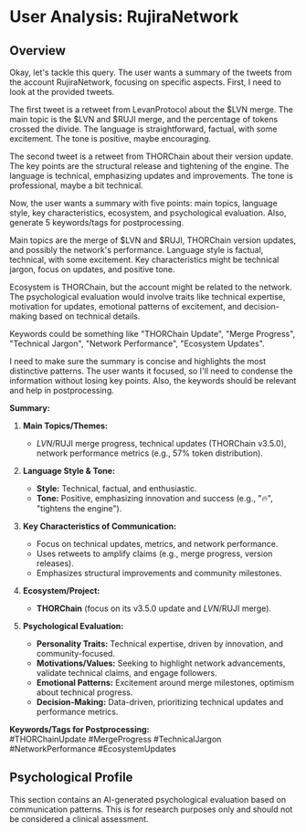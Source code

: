 # User Analysis: RujiraNetwork

## Overview

<think>
Okay, let's tackle this query. The user wants a summary of the tweets from the account RujiraNetwork, focusing on specific aspects. First, I need to look at the provided tweets.

The first tweet is a retweet from LevanProtocol about the $LVN merge. The main topic is the $LVN and $RUJI merge, and the percentage of tokens crossed the divide. The language is straightforward, factual, with some excitement. The tone is positive, maybe encouraging.

The second tweet is a retweet from THORChain about their version update. The key points are the structural release and tightening of the engine. The language is technical, emphasizing updates and improvements. The tone is professional, maybe a bit technical.

Now, the user wants a summary with five points: main topics, language style, key characteristics, ecosystem, and psychological evaluation. Also, generate 5 keywords/tags for postprocessing.

Main topics are the merge of $LVN and $RUJI, THORChain version updates, and possibly the network's performance. Language style is factual, technical, with some excitement. Key characteristics might be technical jargon, focus on updates, and positive tone.

Ecosystem is THORChain, but the account might be related to the network. The psychological evaluation would involve traits like technical expertise, motivation for updates, emotional patterns of excitement, and decision-making based on technical details.

Keywords could be something like "THORChain Update", "Merge Progress", "Technical Jargon", "Network Performance", "Ecosystem Updates".

I need to make sure the summary is concise and highlights the most distinctive patterns. The user wants it focused, so I'll need to condense the information without losing key points. Also, the keywords should be relevant and help in postprocessing.
</think>

**Summary:**  
1. **Main Topics/Themes:**  
   - $LVN/$RUJI merge progress, technical updates (THORChain v3.5.0), network performance metrics (e.g., 57% token distribution).  

2. **Language Style & Tone:**  
   - **Style:** Technical, factual, and enthusiastic.  
   - **Tone:** Positive, emphasizing innovation and success (e.g., "🔥", "tightens the engine").  

3. **Key Characteristics of Communication:**  
   - Focus on technical updates, metrics, and network performance.  
   - Uses retweets to amplify claims (e.g., merge progress, version releases).  
   - Emphasizes structural improvements and community milestones.  

4. **Ecosystem/Project:**  
   - **THORChain** (focus on its v3.5.0 update and $LVN/$RUJI merge).  

5. **Psychological Evaluation:**  
   - **Personality Traits:** Technical expertise, driven by innovation, and community-focused.  
   - **Motivations/Values:** Seeking to highlight network advancements, validate technical claims, and engage followers.  
   - **Emotional Patterns:** Excitement around merge milestones, optimism about technical progress.  
   - **Decision-Making:** Data-driven, prioritizing technical updates and performance metrics.  

**Keywords/Tags for Postprocessing:**  
#THORChainUpdate #MergeProgress #TechnicalJargon #NetworkPerformance #EcosystemUpdates

## Psychological Profile

This section contains an AI-generated psychological evaluation based on communication patterns. This is for research purposes only and should not be considered a clinical assessment.